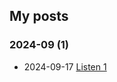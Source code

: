 ## My posts  
### **2024-09** (1)  
- 2024-09-17 [Listen 1](https://red-signals.github.io/2024/09/17/Listen%201/)  
  
